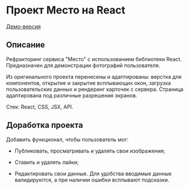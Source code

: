 # Проект Место на React
[Демо-версия](https://anastacia-tesli.github.io/mesto-react/)
## Описание

Рефракторинг сервиса "Место" с использованием библиотеки React. Предназначен для демонстрации фотографий пользователя.

Из оригинального проекта перенесены и адаптированы: верстка для компонентов, открытие и закрытие всплывающих окон,  загрузка пользовательских данных и рендеринг карточек с сервера. Страница адаптирована под различные разрешения экранов.

Стек: React, CSS, JSX, API.

## Доработка проекта

Добавить функционал, чтобы пользователь мог:

* Публиковать, просматривать и удалять свои изображения;

* Ставить и удалять лайки;

* Редактировать свои данные. Для удобства вводимые данные валидируются, а при наличии ошибки всплывают подсказки.


